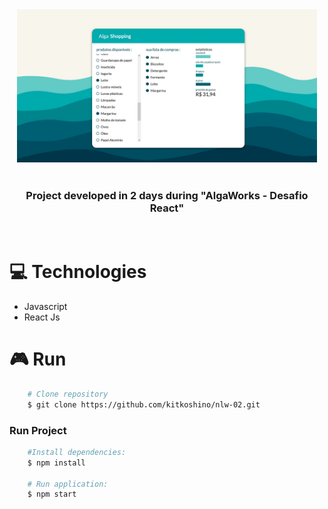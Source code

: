 <div align="center">
<img src="./src/assets/print.jpg" width="480"/>
</div>
<br/>
<h3 align="center">Project developed in 2 days during "AlgaWorks - Desafio React" </h3>
<br/>

# :computer: Technologies

- Javascript
- React Js

# :video_game: Run

```bash
    # Clone repository
    $ git clone https://github.com/kitkoshino/nlw-02.git
```

### Run Project

```bash
    #Install dependencies:
    $ npm install

    # Run application:
    $ npm start
```
